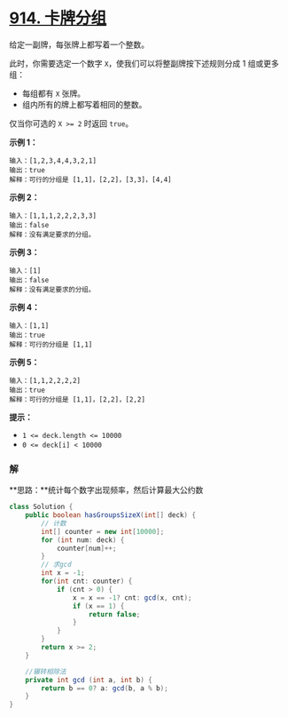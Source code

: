 # [914. 卡牌分组](https://leetcode-cn.com/problems/x-of-a-kind-in-a-deck-of-cards/)

给定一副牌，每张牌上都写着一个整数。

此时，你需要选定一个数字 `X`，使我们可以将整副牌按下述规则分成 1 组或更多组：

-   每组都有 `X` 张牌。
-   组内所有的牌上都写着相同的整数。

仅当你可选的 `X >= 2` 时返回 `true`。

**示例 1：**

```
输入：[1,2,3,4,4,3,2,1]
输出：true
解释：可行的分组是 [1,1]，[2,2]，[3,3]，[4,4]
```

**示例 2：**

```
输入：[1,1,1,2,2,2,3,3]
输出：false
解释：没有满足要求的分组。
```

**示例 3：**

```
输入：[1]
输出：false
解释：没有满足要求的分组。
```

**示例 4：**

```
输入：[1,1]
输出：true
解释：可行的分组是 [1,1]
```

**示例 5：**

```
输入：[1,1,2,2,2,2]
输出：true
解释：可行的分组是 [1,1]，[2,2]，[2,2]
```



**提示：**

-   `1 <= deck.length <= 10000`
-   `0 <= deck[i] < 10000`

### 解

**思路：**统计每个数字出现频率，然后计算最大公约数

```java
class Solution {
    public boolean hasGroupsSizeX(int[] deck) {
        // 计数
        int[] counter = new int[10000];
        for (int num: deck) {
            counter[num]++;
        }
        // 求gcd
        int x = -1;
        for(int cnt: counter) {
            if (cnt > 0) {
                x = x == -1? cnt: gcd(x, cnt);
                if (x == 1) {
                    return false;
                }
            }
        }
        return x >= 2;
    }

    //辗转相除法
    private int gcd (int a, int b) {
        return b == 0? a: gcd(b, a % b);
    }
}
```

